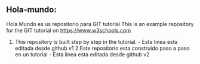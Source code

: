 ## Hola-mundo:
  Hola Mundo es us repositorio para GIT tutorial
  This is an example repository for the GIT tutorial on https://www.w3schools.com
  
  1. This repository is built step by step in the tutorial.
    - Esta linea esta editada desde github v1
  2.Este repositorio esta construido paso a paso en un tutorial
    - Esta linea esta editada desde github v2
